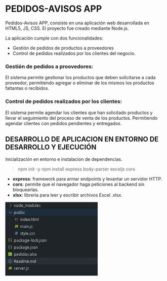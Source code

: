 # PEDIDOS-AVISOS APP #

Pedidos-Avisos APP, consiste en una aplicación web desarrollada en HTML5, JS, CSS. El proyecto fue creado mediante Node.js.

La aplicación cumple con dos funcionalidades:

- Gestión de pedidos de productos a proveedores
- Control de pedidos realizados por los clientes del negocio.

### Gestión de pedidos a proovedores: ###

El sistema permite gestionar los productos que deben solicitarse a cada proveedor, permitiendo agregar o eliminar de los mismos los productos faltantes o recibidos.


### Control de pedidos realizados por los clientes: ###

El sistema permite agendar los clientes que han solicitado productos y llevar el seguimiento del proceso de venta de los productos. Permitiendo agendar clientes con pedidos pendientes y entregados.


## DESARROLLO DE APLICACION EN ENTORNO DE DESARROLLO Y EJECUCIÓN ##

Inicialización en entorno e instalacion de dependencias.

>npm init -y
>npm install express body-parser exceljs cors  

- **express**: framework para armar endpoints y levantar un servidor HTTP.
- **cors**: permite que el navegador haga peticiones al backend sin bloquearlas.
- **xlsx**: librería para leer y escribir archivos Excel .xlsx.

![estructura_proyecto-pedidos](image.png)



